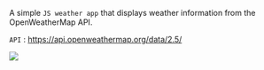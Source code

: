 A simple `JS weather app` that displays weather information from the OpenWeatherMap API.

`API` : https://api.openweathermap.org/data/2.5/

<img src="https://i.imgur.com/IbUhYtv.png" />
